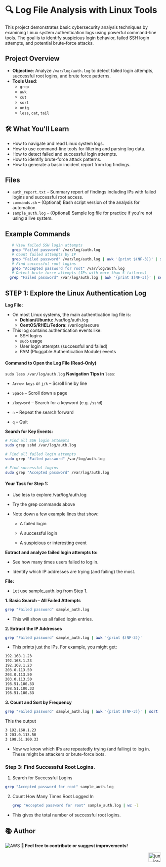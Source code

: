 # 🔍 Log File Analysis with Linux Tools

This project demonstrates basic cybersecurity analysis techniques by examining Linux system authentication logs using powerful command-line tools. The goal is to identify suspicious login behavior, failed SSH login attempts, and potential brute-force attacks.

## Project Overview

- **Objective**: Analyze `/var/log/auth.log` to detect failed login attempts, successful root logins, and brute force patterns.
- **Tools Used**: 
  - `grep`
  - `awk`
  - `cut`
  - `sort`
  - `uniq`
  - `less`, `cat`, `tail`

## 🛠️ What You'll Learn

- How to navigate and read Linux system logs.
- How to use command-line tools for filtering and parsing log data.
- How to detect failed and successful login attempts.
- How to identify brute-force attack patterns.
- How to generate a basic incident report from log findings.

## Files

- `auth_report.txt` – Summary report of findings including IPs with failed logins and successful root access.
- `commands.sh` – (Optional) Bash script version of the analysis for automation.
- `sample_auth.log` – (Optional) Sample log file for practice if you're not using a live system.

## Example Commands

```bash
   # View failed SSH login attempts
   grep "Failed password" /var/log/auth.log
   # Count failed attempts by IP
   grep "Failed password" /var/log/auth.log | awk '{print $(NF-3)}' | sort | uniq -c | sort -nr
   # Find successful root logins
   grep "Accepted password for root" /var/log/auth.log
   # Detect brute-force attempts (IPs with more than 5 failures)
  grep "Failed password" /var/log/auth.log | awk '{print $(NF-3)}' | sort | uniq -c | awk '$1 > 5'
````
## STEP 1: Explore the Linux Authentication Log
**Log File:**
- On most Linux systems, the main authentication log file is:
   - **Debian/Ubuntu:** /var/log/auth.log
   - **CentOS/RHEL/Fedora:** /var/log/secure
- This log contains authentication events like:
   - SSH logins
   - ``sudo`` usage
   - User login attempts (successful and failed)
   - PAM (Pluggable Authentication Module) events
 
#### Command to Open the Log File (Read-Only)

``sudo less /var/log/auth.log``
**Navigation Tips in** ``less``:

  - ``Arrow keys`` or ``j/k`` – Scroll line by line

  - ``Space`` – Scroll down a page

  - ``/keyword`` – Search for a keyword (e.g. ``/sshd``)

  - ``n`` – Repeat the search forward

  - ``q`` – Quit

**Search for Key Events:**
````bash
# Find all SSH login attempts
sudo grep sshd /var/log/auth.log

# Find all failed login attempts
sudo grep "Failed password" /var/log/auth.log

# Find successful logins
sudo grep "Accepted password" /var/log/auth.log
````

#### Your Task for Step 1:
- Use less to explore /var/log/auth.log

- Try the grep commands above

- Note down a few example lines that show:

   - A failed login

   - A successful login

   - A suspicious or interesting event

**Extract and analyze failed login attempts to:**

  - See how many times users failed to log in.

  - Identify which IP addresses are trying (and failing) the most.

**File:**
- Let use sample_auth.log from Step 1.

**1. Basic Search – All Failed Attempts**
````bash
grep "Failed password" sample_auth.log
````
- This will show us all failed login entries.
  
**2. Extract the IP Addresses**

````bash
grep "Failed password" sample_auth.log | awk '{print $(NF-3)}'
````

- This prints just the IPs. For example, you might get:
````bash
192.168.1.23
192.168.1.23
192.168.1.23
203.0.113.50
203.0.113.50
203.0.113.50
198.51.100.33
198.51.100.33
198.51.100.33
````
**3. Count and Sort by Frequency**
````bash
grep "Failed password" sample_auth.log | awk '{print $(NF-3)}' | sort | uniq -c | sort -nr
````
This the output
````bash
3 192.168.1.23
3 203.0.113.50
3 198.51.100.33
````
- Now we know which IPs are repeatedly trying (and failing) to log in. These might be attackers or brute-force bots.
### Step 3: Find Successful Root Logins.

1. Search for Successful Logins
   
````bash
grep "Accepted password for root" sample_auth.log
````
2. Count How Many Times Root Logged In
   
   ````bash
   grep "Accepted password for root" sample_auth.log | wc -l
   ````
- This gives the total number of successful root logins.
  
## 📚 Author
![AWS](https://img.shields.io/badge/Built%20by-juniorkalomba-orange?style=flat&logo=amazonaws) 
**🔗 Feel free to contribute or suggest improvements!** 
<p align="right">
  <a href="https://www.linkedin.com/in/junior-kalomba-10002a18a/" target="_blank">
    <img src="https://raw.githubusercontent.com/rahuldkjain/github-profile-readme-generator/master/src/images/icons/Social/linked-in-alt.svg" alt="junior-kalomba-10002a18a" height="30" width="40"/>  
   

